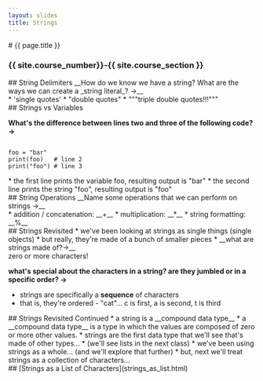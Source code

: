 ```yaml
---
layout: slides
title: Strings 
---
```

<section markdown="block" class="intro-slide">
# {{ page.title }}

### {{ site.course_number}}-{{ site.course_section }}

<p><small></small></p>
</section>

<section markdown="block">
##  String Delimiters
__How do we know we have a string?  What are the ways we can create a _string literal_? &rarr;__

<div class="fragment" markdown="block">
* 'single quotes'
* "double quotes"
* """triple double quotes!!!"""
</div>
</section>

<section markdown="block">
##  Strings vs Variables

__What's the difference between lines two and three of the following code? &rarr;__

<pre><code data-trim contenteditable>
foo = "bar"
print(foo)   # line 2
print("foo") # line 3
</code></pre>
<div class="fragment" markdown="block">
* the first line prints the variable foo, resulting output is "bar"
* the second line prints the string "foo", resulting output is "foo"
</div>
</section>

<section markdown="block">
##  String Operations
__Name some operations that we can perform on strings &rarr;__ 

<div class="fragment" markdown="block">
* addition / concatenation: __+__
* multiplication: __*__
* string formatting: __%__
</div>
</section>

<section markdown="block">
##  Strings Revisited
* we've been looking at strings as single things (single objects)
* but really, they're made of a bunch of smaller pieces
* __what are strings made of?&rarr;__

<div class="fragment" markdown="block">
zero or more characters!

__what's special about the characters in a string?  are they jumbled or in a specific order? &rarr;__  

* strings are specifically a __sequence__ of characters
* that is, they're ordered - "cat"... c is first, a is second, t is third
</div>
</section>

<section markdown="block">
##  Strings Revisited Continued
* a string is a __compound data type__
* a __compound data type__ is a type in which the values are composed of zero or more other values.
* strings are the first data type that we'll see that's made of other types... 
* (we'll see lists in the next class)
* we've been using strings as a whole... (and we'll explore that further)
* but, next we'll treat strings as a collection of characters... 
</section>

<section markdown="block">
##  [Strings as a List of Characters](strings_as_list.html)
</section>

